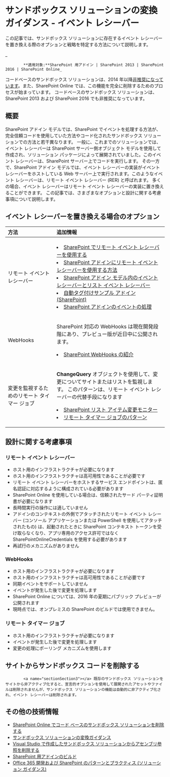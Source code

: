 # サンドボックス ソリューションの変換ガイダンス - イベント レシーバー 
この記事では、サンドボックス ソリューションに存在するイベント レシーバーを置き換える際のオプションと戦略を特定する方法について説明します。

_
            **適用対象:**SharePoint 用アドイン | SharePoint 2013 | SharePoint 2016 | SharePoint Online_

コードベースのサンドボックス ソリューションは、2014 年以降[非推奨になっています](https://blogs.msdn.microsoft.com/sharepointdev/2014/01/14/deprecation-of-custom-code-in-sandboxed-solutions/)。また、SharePoint Online では、この機能を完全に削除するためのプロセスが始まっています。 コードベースのサンドボックス ソリューションは、SharePoint 2013 および SharePoint 2016 でも非推奨になっています。

## 概要

SharePoint アドイン モデルでは、SharePoint でイベントを処理する方法が、完全信頼コードを使用していた方法やコード化されたサンドボックス ソリューションでの方法と若干異なります。 一般に、これまでのソリューションでは、イベント レシーバーは SharePoint サーバー側オブジェクト モデルを使用して作成され、ソリューション パッケージによって展開されていました。このイベント レシーバーは、SharePoint サーバー上でコードを実行します。 その一方で、SharePoint アドイン モデルでは、イベント レシーバーの実装がイベント レシーバーをホストしている Web サーバー上で実行されます。このようなイベント レシーバーは、リモート イベント レシーバー (RER) と呼ばれます。 多くの場合、イベント レシーバーはリモート イベント レシーバーの実装に置き換えることができます。 この記事では、さまざまなオプションと設計に関する考慮事項について説明します。


## イベント レシーバーを置き換える場合のオプション
<a name="sectionSection2"> </a>

|**方法**|**追加情報**|
|:-----|:-----|
|リモート イベント レシーバー|</p><lu><li>[SharePoint でリモート イベント レシーバーを使用する](https://msdn.microsoft.com/en-us/pnp_articles/use-remote-event-receivers-in-sharepoint)</li><li>[SharePoint アドインにリモート イベント レシーバーを使用する方法](https://channel9.msdn.com/blogs/OfficeDevPnP/How-to-use-remote-event-receivers-for-your-SharePoint-add-ins)</li><li>[SharePoint アドイン モデル内のイベント レシーバーとリスト イベント レシーバー](https://msdn.microsoft.com/en-us/pnp_articles/event-receiver-and-list-event-receiver-sharepoint-add-in)</li></lu><li>[自動タグ付けサンプル アドイン (SharePoint)](https://msdn.microsoft.com/en-us/pnp_articles/autotagging-sample-app-for-sharepoint)</li><li>[SharePoint アドインのイベントの処理](https://msdn.microsoft.com/en-us/library/office/jj220048.aspx)</li></lu></p>|
|WebHooks|<p>SharePoint 対応の WebHooks は現在開発段階にあり、プレビュー版が近日中に公開されます。<lu><li>[SharePoint WebHooks の紹介](http://dev.office.com/blogs/introducing-sharepoint-webhooks)</li></p>
|変更を監視するためのリモート タイマー ジョブ|<p>**ChangeQuery** オブジェクトを使用して、変更についてサイトまたはリストを監視します。 このパターンは、リモート イベント レシーバーの代替手段になります<lu><li>[SharePoint リスト アイテム変更モニター](https://github.com/OfficeDev/PnP/tree/master/Samples/Core.ListItemChangeMonitor)</li><li>[リモート タイマー ジョブのパターン](https://github.com/OfficeDev/PnP/tree/master/Samples/Core.SimpleTimerJob)</p>|

## 設計に関する考慮事項
### リモート イベント レシーバー
- ホスト用のインフラストラクチャが必要になります
- ホスト用のインフラストラクチャは高可用性であることが必要です
- リモート イベント レシーバーをホストするサービス エンドポイントは、匿名認証に対応するように構成されている必要があります
- SharePoint Online を使用している場合は、信頼されたサード パーティ証明書が必要になります
- 長時間実行の操作には適していません 
- アドインのコンテキストの外側でアタッチされたリモート イベント レシーバー (コンソール アプリケーションまたは PowerShell を使用してアタッチされたもの) は、起動されたときに SharePoint コンテキスト トークンを受け取らなくなり、アプリ専用のアクセス許可ではなく SharePointOnlineCredentials を使用する必要があります
- 再試行のメカニズムがありません 

### WebHooks
- ホスト用のインフラストラクチャが必要になります
- ホスト用のインフラストラクチャは高可用性であることが必要です
- 同期イベントをサポートしていません
- イベントが発生した後で変更を処理します
- SharePoint Online については、2016 年の夏期にパブリック プレビューが公開されます
- 現時点では、オンプレミスの SharePoint のビルドでは使用できません。

### リモート タイマー ジョブ
- ホスト用のインフラストラクチャが必要になります
- イベントが発生した後で変更を処理します
- 変更の処理にポーリング メカニズムを使用します

## サイトからサンドボックス コードを削除する

            <a name="sectionSection3"></a> 既存のサンドボックス ソリューションをサイトから非アクティブ化すると、宣言的オプションを使用して展開されたアセットやファイルは削除されませんが、サンドボックス ソリューションの機能は自動的に非アクティブ化され、イベント レシーバーは削除されます。 

## その他の技術情報
<a name="bk_addresources"> </a>
-  [SharePoint Online でコード ベースのサンドボックス ソリューションを削除する](http://dev.office.com/blogs/removing-code-based-sandbox-solutions-in-sharepoint-online)
-  [サンドボックス ソリューションの変換ガイダンス](https://msdn.microsoft.com/en-us/pnp_articles/sandbox-solution-transformation-guidance)
-  [Visual Studio で作成したサンドボックス ソリューションからアセンブリ参照を削除する](https://support.microsoft.com/en-us/kb/3183084)
-  [SharePoint 用アドインのビルド](https://msdn.microsoft.com/library/office/fp179930.aspx)
-  [Office 365 開発および SharePoint のパターンとプラクティス (ソリューション ガイダンス)](https://msdn.microsoft.com/en-us/pnp_articles/office-365-development-patterns-and-practices-solution-guidance)
